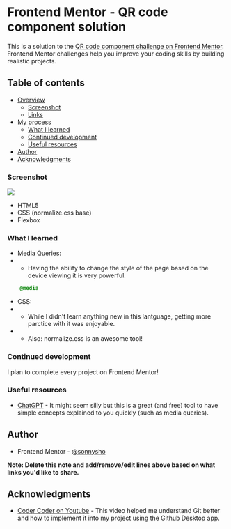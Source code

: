 # Frontend Mentor - QR code component solution

This is a solution to the [QR code component challenge on Frontend Mentor](https://www.frontendmentor.io/challenges/qr-code-component-iux_sIO_H). Frontend Mentor challenges help you improve your coding skills by building realistic projects. 

## Table of contents

- [Overview](#overview)
  - [Screenshot](#screenshot)
  - [Links](#links)
- [My process](#my-process)
  - [What I learned](#what-i-learned)
  - [Continued development](#continued-development)
  - [Useful resources](#useful-resources)
- [Author](#author)
- [Acknowledgments](#acknowledgments)

### Screenshot

![](images/website.jpg)

- HTML5
- CSS (normalize.css base)
- Flexbox

### What I learned

- Media Queries: 
- - Having the ability to change the style of the page based on the device viewing it is very powerful.
```css
    @media 
```
- CSS:
- - While I didn't learn anything new in this lantguage, getting more parctice with it was enjoyable.
- - Also: normalize.css is an awesome tool!

### Continued development

I plan to complete every project on Frontend Mentor!

### Useful resources

- [ChatGPT](https://www.chatgpt.com) - It might seem silly but this is a great (and free) tool to have simple concepts explained to you quickly (such as media queries).

## Author

- Frontend Mentor - [@sonnysho](https://www.frontendmentor.io/profile/sonnysho)

**Note: Delete this note and add/remove/edit lines above based on what links you'd like to share.**

## Acknowledgments

- [Coder Coder on Youtube](https://youtu.be/8Dd7KRpKeaE) - This video helped me understand Git better and how to implement it into my project using the Github Desktop app.

